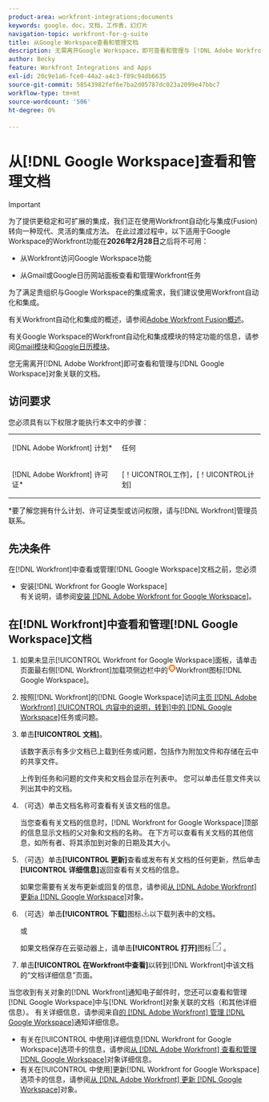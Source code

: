 ```yaml
---
product-area: workfront-integrations;documents
keywords: google，doc，文档，工作表，幻灯片
navigation-topic: workfront-for-g-suite
title: 从Google Workspace查看和管理文档
description: 无需离开Google Workspace，即可查看和管理与 [!DNL Adobe Workfront] 对象关联的文档。
author: Becky
feature: Workfront Integrations and Apps
exl-id: 20c9e1a6-fce0-44a2-a4c3-f89c94db6635
source-git-commit: 58543982fef6e7ba2d05787dc023a2099e47bbc7
workflow-type: tm+mt
source-wordcount: '506'
ht-degree: 0%

---
```


# 从[!DNL Google Workspace]查看和管理文档

>[!IMPORTANT]
>
>为了提供更稳定和可扩展的集成，我们正在使用Workfront自动化与集成(Fusion)转向一种现代、灵活的集成方法。 在此过渡过程中，以下适用于Google Workspace的Workfront功能在&#x200B;**2026年2月28日**&#x200B;之后将不可用：
>
>* 从Workfront访问Google Workspace功能
>
>* 从Gmail或Google日历网站面板查看和管理Workfront任务
>
>为了满足贵组织与Google Workspace的集成需求，我们建议使用Workfront自动化和集成。
>
>有关Workfront自动化和集成的概述，请参阅[Adobe Workfront Fusion概述](https://experienceleague.adobe.com/en/docs/workfront-fusion/using/get-started-with-fusion/understand-workfront-fusion/workfront-fusion-overview)。
>
>有关Google Workspace的Workfront自动化和集成模块的特定功能的信息，请参阅[Gmail模块](https://experienceleague.adobe.com/en/docs/workfront-fusion/using/references/apps-and-their-modules/third-party-app-connectors/gmail-modules)和[Google日历模块](https://experienceleague.adobe.com/en/docs/workfront-fusion/using/references/apps-and-their-modules/third-party-app-connectors/google-calendar-modules)。

您无需离开[!DNL Adobe Workfront]即可查看和管理与[!DNL Google Workspace]对象关联的文档。

## 访问要求

您必须具有以下权限才能执行本文中的步骤：

<table style="table-layout:auto"> 
 <col> 
 <col> 
 <tbody> 
  <tr> 
   <td role="rowheader">[!DNL Adobe Workfront] 计划*</td> 
   <td> <p>任何</p> </td> 
  </tr> 
  <tr> 
   <td role="rowheader">[!DNL Adobe Workfront] 许可证*</td> 
   <td> <p>[！UICONTROL工作]，[！UICONTROL计划]</p> </td> 
  </tr> 
 </tbody> 
</table>

&#42;要了解您拥有什么计划、许可证类型或访问权限，请与[!DNL Workfront]管理员联系。

## 先决条件

在[!DNL Workfront]中查看或管理[!DNL Google Workspace]文档之前，您必须

* 安装[!DNL Workfront for Google Workspace]\
   有关说明，请参阅[安装 [!DNL Adobe Workfront for Google Workspace]](../../workfront-integrations-and-apps/workfront-for-g-suite/install-workfront-for-gsuite.md)。

## 在[!DNL Workfront]中查看和管理[!DNL Google Workspace]文档

1. 如果未显示[!UICONTROL Workfront for Google Workspace]面板，请单击页面最右侧[!DNL Workfront]加载项侧边栏中的![图标](assets/wf-lion-icon.png)Workfront图标[!DNL Google Workspace]。
1. 按照[!DNL Workfront]的[!DNL Google Workspace]访问[主页 [!DNL Adobe Workfront] [!UICONTROL 内容中的说明，转到]中的 [!DNL Google Workspace]](../../workfront-integrations-and-apps/workfront-for-g-suite/access-wf-home-content-from-g-suite.md)任务或问题。
1. 单击&#x200B;**[!UICONTROL 文档]**。

   该数字表示有多少文档已上载到任务或问题，包括作为附加文件和存储在云中的共享文件。

   上传到任务和问题的文件夹和文档会显示在列表中。 您可以单击任意文件夹以列出其中的文档。

1. （可选）单击文档名称可查看有关该文档的信息。

   当您查看有关文档的信息时，[!DNL Workfront for Google Workspace]顶部的信息显示文档的父对象和文档的名称。 在下方可以查看有关文档的其他信息，如所有者、将其添加到对象的日期及其大小。

1. （可选）单击&#x200B;**[!UICONTROL 更新]**&#x200B;查看或发布有关文档的任何更新，然后单击&#x200B;**[!UICONTROL 详细信息]**&#x200B;返回查看有关文档的信息。

   如果您需要有关发布更新或回复的信息，请参阅[从 [!DNL Adobe Workfront] 更新a [!DNL Google Workspace]](../../workfront-integrations-and-apps/workfront-for-g-suite/update-a-workfront-object-in-gsuite.md)对象。

1. （可选）单击&#x200B;**[!UICONTROL 下载]**&#x200B;图标![下载图标](assets/download-icon.png)以下载列表中的文档。

   或

   如果文档保存在云驱动器上，请单击&#x200B;**[!UICONTROL 打开]**&#x200B;图标![打开图标](assets/open-icon.png) 。

1. 单击&#x200B;**[!UICONTROL 在Workfront中查看]**&#x200B;以转到[!DNL Workfront]中该文档的“文档详细信息”页面。

当您收到有关对象的[!DNL Workfront]通知电子邮件时，您还可以查看和管理[!DNL Google Workspace]中与[!DNL Workfront]对象关联的文档（和其他详细信息）。 有关详细信息，请参阅来自[的 [!DNL Adobe Workfront] 管理 [!DNL Google Workspace]](../../workfront-integrations-and-apps/workfront-for-g-suite/manage-wf-email-notification-details-in-gsuite.md)通知详细信息。

* 有关在[!UICONTROL 中使用]详细信息[!DNL Workfront for Google Workspace]选项卡的信息，请参阅[从 [!DNL Adobe Workfront] 查看和管理 [!DNL Google Workspace]](../../workfront-integrations-and-apps/workfront-for-g-suite/view-manage-work-item-details-in-gsuite.md)对象详细信息。
* 有关在[!UICONTROL 中使用]更新[!DNL Workfront for Google Workspace]选项卡的信息，请参阅[从 [!DNL Adobe Workfront] 更新 [!DNL Google Workspace]](../../workfront-integrations-and-apps/workfront-for-g-suite/update-a-workfront-object-in-gsuite.md)对象。
